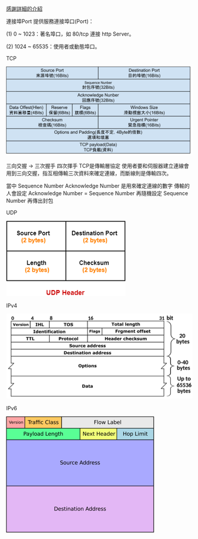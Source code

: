 [感謝詳細的介紹](http://www.tsnien.idv.tw/Manager_WebBook/chap4/4-5%20TCP%20%E5%8D%94%E5%AE%9A%E8%88%87%E5%88%86%E6%9E%90.html)




連接埠Port
提供服務連接埠口(Port)：

(1) 0 ~ 1023：著名埠口，如 80/tcp 連接 http Server。

(2) 1024 ~ 65535：使用者或動態埠口。

TCP

![](TCP.png)

三向交握 -> 三次握手 四次揮手 TCP是傳輸層協定 使用者要和伺服器建立連線會用到三向交握，指互相傳輸三次資料來確定連線，而斷線則是傳輸四次。

當中
Sequence Number
Acknowledge Number
是用來確定連線的數字 傳輸的人會設定 Acknowledge Number = Sequence Number 再隨機設定 Sequence Number 再傳出封包

UDP 

![](UDP.png)

IPv4

![](IPv4.png)

IPv6

![](IPv6.png)
